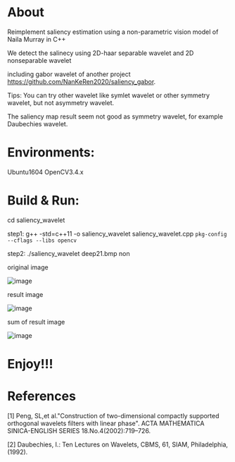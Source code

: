 
About
=====

Reimplement saliency estimation using a non-parametric vision model of Naila Murray in C++

We detect the salinecy using 2D-haar separable wavelet  and 2D nonseparable wavelet 

including gabor wavelet of another project https://github.com/NanKeRen2020/saliency_gabor.

Tips: You can try other wavelet like symlet wavelet or other symmetry wavelet, but not asymmetry wavelet.

The saliency map result seem not good as symmetry wavelet, for example Daubechies wavelet.  


Environments:
=============

Ubuntu1604  OpenCV3.4.x


Build & Run:
============

cd saliency_wavelet

step1:  g++ -std=c++11 -o saliency_wavelet saliency_wavelet.cpp `pkg-config --cflags --libs opencv`

step2:  ./saliency_wavelet  deep21.bmp  non
 
original image

![image](https://github.com/NanKeRen2020/saliency_wavelet/blob/main/saliency_wavelet/deep21.bmp)

result image

![image](https://github.com/NanKeRen2020/saliency_wavelet/blob/main/saliency_wavelet/result.png)

sum of result image

![image](https://github.com/NanKeRen2020/saliency_wavelet/blob/main/saliency_wavelet/result_sum.png)


Enjoy!!!
========


References
==========

[1] Peng, SL,et al."Construction of two-dimensional compactly supported orthogonal wavelets filters with linear phase".
    ACTA MATHEMATICA SINICA-ENGLISH SERIES 18.No.4(2002):719–726. 

[2] Daubechies, I.: Ten Lectures on Wavelets, CBMS, 61, SIAM, Philadelphia, (1992).
